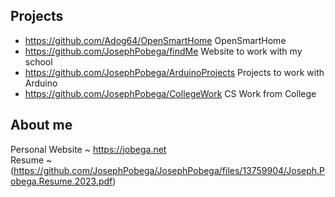 ## Projects

* https://github.com/Adog64/OpenSmartHome OpenSmartHome 
* https://github.com/JosephPobega/findMe Website to work with my school 
* https://github.com/JosephPobega/ArduinoProjects Projects to work with Arduino 
* https://github.com/JosephPobega/CollegeWork CS Work from College

## About me


Personal Website ~ https://jobega.net <br>
Resume ~ (https://github.com/JosephPobega/JosephPobega/files/13759904/Joseph.Pobega.Resume.2023.pdf)


